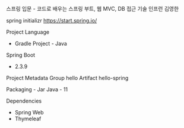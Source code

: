 스프링 입문 - 코드로 배우는 스프링 부트, 웹 MVC, DB 접근 기술
인프런 김영한


spring initializr       https://start.spring.io/

Project                 Language
- Gradle Project        - Java

Spring Boot
- 2.3.9

Project Metadata
Group     hello
Artifact  hello-spring

Packaging - Jar
Java      - 11

Dependencies
+ Spring Web
+ Thymeleaf
